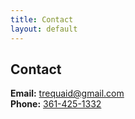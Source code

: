 ```yaml
---
title: Contact
layout: default
---
```

## Contact

**Email:** [trequaid@gmail.com](mailto:trequaid@gmail.com)  
**Phone:** [361-425-1332](tel:3614251332)